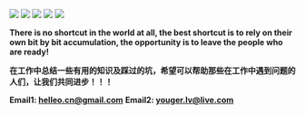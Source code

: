 
[![](https://img.shields.io/github/issues/yeaheo/youger.svg)](https://github.com/yeaheo/youger/issues)  [![](https://img.shields.io/github/forks/yeaheo/youger.svg)](https://github.com/yeaheo/youger/network) [![](https://img.shields.io/github/stars/yeaheo/youger.svg)](https://github.com/yeaheo/youger/stargazers) [![](https://travis-ci.org/yeaheo/youger.svg?branch=master)](https://travis-ci.org/yeaheo/youger) [![](https://img.shields.io/github/release/yeaheo/youger.svg)](https://github.com/yeaheo/youger/releases)

**There is no shortcut in the world at all, the best shortcut is to rely on their own bit by bit accumulation, the opportunity is to leave the people who are ready!**

**在工作中总结一些有用的知识及踩过的坑，希望可以帮助那些在工作中遇到问题的人们，让我们共同进步！！！**

**Email1: <helleo.cn@gmail.com>**
**Email2: <youger.lv@live.com>**
